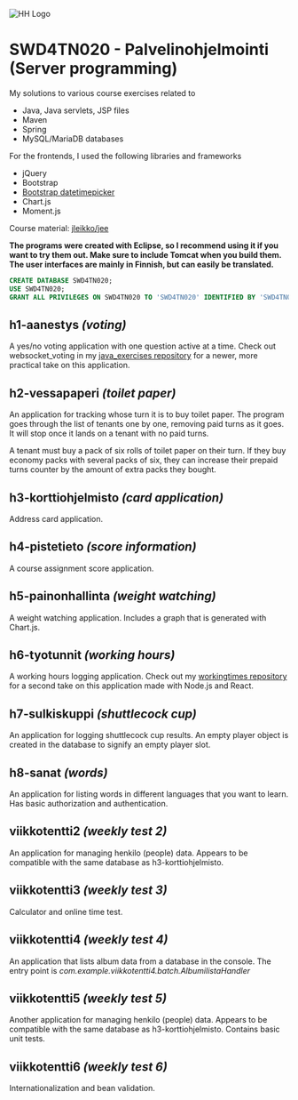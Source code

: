 ![HH Logo](http://www.haaga-helia.fi/sites/all/themes/haagahelia/images/logo.png)

# SWD4TN020 - Palvelinohjelmointi (Server programming)

My solutions to various course exercises related to

- Java, Java servlets, JSP files
- Maven
- Spring
- MySQL/MariaDB databases

For the frontends, I used the following libraries and frameworks

- jQuery
- Bootstrap
- [Bootstrap datetimepicker](https://github.com/Eonasdan/bootstrap-datetimepicker/)
- Chart.js
- Moment.js

Course material:
[jleikko/jee](https://github.com/jleikko/jee)

**The programs were created with Eclipse, so I recommend using it if you want to try them out. Make sure to include Tomcat when you build them. The user interfaces are mainly in Finnish, but can easily be translated.**

```sql
CREATE DATABASE SWD4TN020;
USE SWD4TN020;
GRANT ALL PRIVILEGES ON SWD4TN020 TO 'SWD4TN020' IDENTIFIED BY 'SWD4TN020';
```

## h1-aanestys *(voting)*

A yes/no voting application with one question active at a time. Check out websocket_voting in my [java_exercises repository](https://github.com/TatuArvela/java-exercises) for a newer, more practical take on this application.

## h2-vessapaperi *(toilet paper)*

An application for tracking whose turn it is to buy toilet paper. The program goes through the list of tenants one by one, removing paid turns as it goes. It will stop once it lands on a tenant with no paid turns.

A tenant must buy a pack of six rolls of toilet paper on their turn. If they buy economy packs with several packs of six, they can increase their prepaid turns counter by the amount of extra packs they bought.

## h3-korttiohjelmisto *(card application)*

Address card application.

## h4-pistetieto *(score information)*

A course assignment score application.

## h5-painonhallinta *(weight watching)*

A weight watching application. Includes a graph that is generated with Chart.js.

## h6-tyotunnit *(working hours)*

A working hours logging application. Check out my [workingtimes repository](https://github.com/TatuArvela/workingtimes) for a second take on this application made with Node.js and React.

## h7-sulkiskuppi *(shuttlecock cup)*

An application for logging shuttlecock cup results. An empty player object is created in the database to signify an empty player slot.

## h8-sanat *(words)*

An application for listing words in different languages that you want to learn. Has basic authorization and authentication.

## viikkotentti2 *(weekly test 2)*

An application for managing henkilo (people) data. Appears to be compatible with the same database as h3-korttiohjelmisto.

## viikkotentti3 *(weekly test 3)*

Calculator and online time test.

## viikkotentti4 *(weekly test 4)*

An application that lists album data from a database in the console. The entry point is *com.example.viikkotentti4.batch.AlbumilistaHandler*

## viikkotentti5 *(weekly test 5)*

Another application for managing henkilo (people) data. Appears to be compatible with the same database as h3-korttiohjelmisto. Contains basic unit tests.

## viikkotentti6 *(weekly test 6)*

Internationalization and bean validation.
